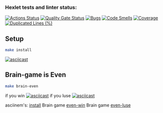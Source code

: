 ### Hexlet tests and linter status:
[![Actions Status](https://github.com/feg55/frontend-project-44/actions/workflows/hexlet-check.yml/badge.svg)](https://github.com/feg55/frontend-project-44/actions)
[![Quality Gate Status](https://sonarcloud.io/api/project_badges/measure?project=feg55_frontend-project-44&metric=alert_status)](https://sonarcloud.io/summary/new_code?id=feg55_frontend-project-44)
[![Bugs](https://sonarcloud.io/api/project_badges/measure?project=feg55_frontend-project-44&metric=bugs)](https://sonarcloud.io/summary/new_code?id=feg55_frontend-project-44)
[![Code Smells](https://sonarcloud.io/api/project_badges/measure?project=feg55_frontend-project-44&metric=code_smells)](https://sonarcloud.io/summary/new_code?id=feg55_frontend-project-44)
[![Coverage](https://sonarcloud.io/api/project_badges/measure?project=feg55_frontend-project-44&metric=coverage)](https://sonarcloud.io/summary/new_code?id=feg55_frontend-project-44)
[![Duplicated Lines (%)](https://sonarcloud.io/api/project_badges/measure?project=feg55_frontend-project-44&metric=duplicated_lines_density)](https://sonarcloud.io/summary/new_code?id=feg55_frontend-project-44)

## Setup

```bash
make install
```
[![asciicast](https://asciinema.org/a/eAUXjlool7n8BsfV050JPoHQI.svg)](https://asciinema.org/a/eAUXjlool7n8BsfV050JPoHQI)

## Brain-game is Even

```bash
make brain-even
```

if you win [![asciicast](https://asciinema.org/a/9iHY2B2zvjP8SBv99F4LUA1ud.svg)](https://asciinema.org/a/9iHY2B2zvjP8SBv99F4LUA1ud)
if you luse [![asciicast](https://asciinema.org/a/jw1WBAtsqTG1wcc8uoouHVQIR.svg)](https://asciinema.org/a/jw1WBAtsqTG1wcc8uoouHVQIR)

asciinem's:
[install](https://asciinema.org/a/eAUXjlool7n8BsfV050JPoHQI)
Brain game [even-win](https://asciinema.org/a/9iHY2B2zvjP8SBv99F4LUA1ud)
Brain game [even-luse](https://asciinema.org/a/jw1WBAtsqTG1wcc8uoouHVQIR)